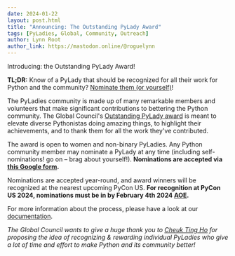 ```yaml
---
date: 2024-01-22
layout: post.html
title: "Announcing: The Outstanding PyLady Award"
tags: [PyLadies, Global, Community, Outreach]
author: Lynn Root
author_link: https://mastodon.online/@roguelynn
---
```


Introducing: the Outstanding PyLady Award!

**TL;DR:** Know of a PyLady that should be recognized for all their work for Python and the community?
[Nominate them (or yourself)][nomination form]!

The PyLadies community is made up of many remarkable members and volunteers that make significant 
contributions to bettering the Python community. The Global Council's [Outstanding PyLady award][award docs] is 
meant to elevate diverse Pythonistas doing amazing things, to highlight their achievements, and 
to thank them for all the work they've contributed.

The award is open to women and non-binary PyLadies. Any Python community member may nominate a 
PyLady at any time (including self-nominations! go on – brag about yourself!). 
**Nominations are accepted via [this Google form][nomination form].**

Nominations are accepted year-round, and award winners will be recognized at the nearest upcoming PyCon US.
**For recognition at PyCon US 2024, nominations must be in by February 4th 2024 [AOE].**

For more information about the process, please have a look at our [documentation][award docs].

_The Global Council wants to give a huge thank you to [Cheuk Ting Ho] for proposing the idea of 
recognizing & rewarding individual PyLadies who give a lot of time and effort to make Python and 
its community better!_

[nomination form]: https://docs.google.com/forms/d/e/1FAIpQLSccnm4kYFez8SPWJD7ZfaAojHZE0qoLF_MLarGzzzc3pcY-xA/viewform
[award docs]: https://kit.pyladies.com/en/latest/global/award.html
[AOE]: https://en.wikipedia.org/wiki/Anywhere_on_Earth
[Cheuk Ting Ho]: https://cheuk.dev